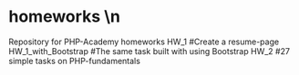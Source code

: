 # homeworks \n
Repository for PHP-Academy homeworks
HW_1 #Create a resume-page
HW_1_with_Bootstrap #The same task built with using Bootstrap
HW_2 #27 simple tasks on PHP-fundamentals
